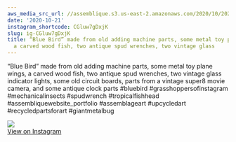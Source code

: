 ```yaml
---
aws_media_src_url: //assemblique.s3.us-east-2.amazonaws.com/2020/10/2020-10-21_02-54-22_UTC.jpg
date: '2020-10-21'
instagram_shortcode: CGluw7gDxjK
slug: ig-CGluw7gDxjK
title: “Blue Bird” made from old adding machine parts, some metal toy plane wings,
  a carved wood fish, two antique spud wrenches, two vintage glass
---
```


“Blue Bird” made from old adding machine parts, some metal toy plane wings, a carved wood fish, two antique spud wrenches, two vintage glass indicator lights, some old circuit boards, parts from a vintage super8 movie camera, and some antique clock parts #bluebird #grasshoppersofinstagram #mechanicalinsects #spudwrench #tropicalfishhead #assembliquewebsite\_portfolio #assemblageart #upcycledart #recycledpartsforart #giantmetalbug 

![](//assemblique.s3.us-east-2.amazonaws.com/2020/10/2020-10-21_02-54-22_UTC.jpg)   
[View on Instagram](https://www.instagram.com/p/CGluw7gDxjK/)